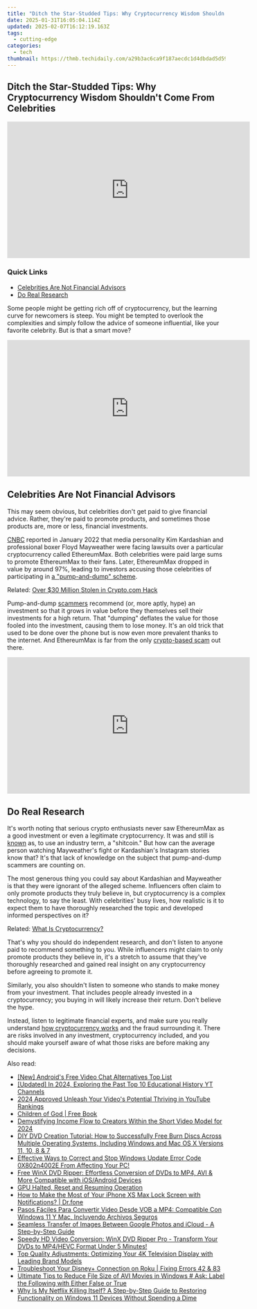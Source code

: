 ```yaml
---
title: "Ditch the Star-Studded Tips: Why Cryptocurrency Wisdom Shouldn't Come From Celebrities"
date: 2025-01-31T16:05:04.114Z
updated: 2025-02-07T16:12:19.163Z
tags:
  - cutting-edge
categories:
  - tech
thumbnail: https://thmb.techidaily.com/a29b3ac6ca9f187aecdc1d4dbdad5d59450793de0cab9f35e7f80c9b2a8a933d.png
---
```


## Ditch the Star-Studded Tips: Why Cryptocurrency Wisdom Shouldn't Come From Celebrities

<!-- affiliate ads begin -->
<iframe width="560" height="315" src="https://www.youtube.com/embed/-yZKNLxj3po?si=-RbF6nCJEVlHWP-M" title="YouTube video player" frameborder="0" allow="accelerometer; autoplay; clipboard-write; encrypted-media; gyroscope; picture-in-picture; web-share" referrerpolicy="strict-origin-when-cross-origin" allowfullscreen></iframe>
<!-- affiliate ads end -->

### Quick Links

* [Celebrities Are Not Financial Advisors](https://techidaily.com/how-do-i-reset-my-honor-x50i-phone-without-technical-knowledge-drfone-by-drfone-reset-android-reset-android/)
* [Do Real Research](https://sound-issues.techidaily.com/effective-solutions-to-fix-your-sennheiser-gaming-headset-microphone-problems/)

 Some people might be getting rich off of cryptocurrency, but the learning curve for newcomers is steep. You might be tempted to overlook the complexities and simply follow the advice of someone influential, like your favorite celebrity. But is that a smart move?

<!-- affiliate ads begin -->
<iframe width="560" height="315" src="https://www.youtube.com/embed/LaGNHfAT92w?si=bvHo1iYK2JBIPtRo" title="YouTube video player" frameborder="0" allow="accelerometer; autoplay; clipboard-write; encrypted-media; gyroscope; picture-in-picture; web-share" referrerpolicy="strict-origin-when-cross-origin" allowfullscreen></iframe>
<!-- affiliate ads end -->

##  Celebrities Are Not Financial Advisors

 This may seem obvious, but celebrities don't get paid to give financial advice. Rather, they're paid to promote products, and sometimes those products are, more or less, financial investments.

[CNBC](https://www.cnbc.com/2022/01/12/kim-kardashian-and-floyd-mayweather-sued-over-alleged-crypto-scam.html) reported in January 2022 that media personality Kim Kardashian and professional boxer Floyd Mayweather were facing lawsuits over a particular cryptocurrency called EthereumMax. Both celebrities were paid large sums to promote EthereumMax to their fans. Later, EthereumMax dropped in value by around 97%, leading to investors accusing those celebrities of participating in [a "pump-and-dump" scheme](https://www.investopedia.com/ask/answers/05/061205.asp).

Related: [Over $30 Million Stolen in Crypto.com Hack](https://fox-http.techidaily.com/new-essential-top-5-iphone-podcast-aggregators-for-2024/) 

 Pump-and-dump [scammers](https://instagram-videos.techidaily.com/updated-2024-approved-crafted-for-quality-converting-ipv-files-from-instagram-to-mp4/) recommend (or, more aptly, hype) an investment so that it grows in value before they themselves sell their investments for a high return. That "dumping" deflates the value for those fooled into the investment, causing them to lose money. It's an old trick that used to be done over the phone but is now even more prevalent thanks to the internet. And EthereumMax is far from the only [crypto-based scam](https://fox-http.techidaily.com/new-essential-top-5-iphone-podcast-aggregators-for-2024/) out there.

<!-- affiliate ads begin -->
<iframe width="560" height="315" src="https://www.youtube.com/embed/SgRVYjqB70s?si=My_2cDvJVdincQRu" title="YouTube video player" frameborder="0" allow="accelerometer; autoplay; clipboard-write; encrypted-media; gyroscope; picture-in-picture; web-share" referrerpolicy="strict-origin-when-cross-origin" allowfullscreen></iframe>
<!-- affiliate ads end -->

##  Do Real Research

 It's worth noting that serious crypto enthusiasts never saw EthereumMax as a good investment or even a legitimate cryptocurrency. It was and still is [known](https://www.reddit.com/r/CryptoCurrency/comments/pmyxgu/if%5Fyou%5Fbought%5Fsome%5Fshitcoin%5Fbecause%5Fsome/) as, to use an industry term, a "shitcoin." But how can the average person watching Mayweather's fight or Kardashian's Instagram stories know that? It's that lack of knowledge on the subject that pump-and-dump scammers are counting on.

 The most generous thing you could say about Kardashian and Mayweather is that they were ignorant of the alleged scheme. Influencers often claim to only promote products they truly believe in, but cryptocurrency is a complex technology, to say the least. With celebrities' busy lives, how realistic is it to expect them to have thoroughly researched the topic and developed informed perspectives on it?

Related: [What Is Cryptocurrency?](https://sim-unlock.techidaily.com/in-2024-top-11-free-apps-to-check-imei-on-itel-p40plus-phones-by-drfone-android/) 

 That's why you should do independent research, and don't listen to anyone paid to recommend something to you. While influencers might claim to only promote products they believe in, it's a stretch to assume that they've thoroughly researched and gained real insight on any cryptocurrency before agreeing to promote it.

 Similarly, you also shouldn't listen to someone who stands to make money from your investment. That includes people already invested in a cryptocurrency; you buying in will likely increase their return. Don't believe the hype.

 Instead, listen to legitimate financial experts, and make sure you really understand [how cryptocurrency works](https://sim-unlock.techidaily.com/in-2024-top-11-free-apps-to-check-imei-on-itel-p40plus-phones-by-drfone-android/) and the fraud surrounding it. There are risks involved in any investment, cryptocurrency included, and you should make yourself aware of what those risks are before making any decisions.

<ins class="adsbygoogle"
     style="display:block"
     data-ad-format="autorelaxed"
     data-ad-client="ca-pub-7571918770474297"
     data-ad-slot="1223367746"></ins>

<ins class="adsbygoogle"
     style="display:block"
     data-ad-client="ca-pub-7571918770474297"
     data-ad-slot="8358498916"
     data-ad-format="auto"
     data-full-width-responsive="true"></ins>

<span class="atpl-alsoreadstyle">Also read:</span>
<div><ul>
<li><a href="https://screen-video-capture.techidaily.com/new-androids-free-video-chat-alternatives-top-list/"><u>[New] Android's Free Video Chat Alternatives Top List</u></a></li>
<li><a href="https://facebook-video-share.techidaily.com/updated-in-2024-exploring-the-past-top-10-educational-history-yt-channels/"><u>[Updated] In 2024, Exploring the Past Top 10 Educational History YT Channels</u></a></li>
<li><a href="https://fox-helps.techidaily.com/2024-approved-unleash-your-videos-potential-thriving-in-youtube-rankings/"><u>2024 Approved Unleash Your Video's Potential Thriving in YouTube Rankings</u></a></li>
<li><a href="https://novels-ebooks.techidaily.com/210851569-9781739279158-children-of-god/"><u>Children of God | Free Book</u></a></li>
<li><a href="https://youtube-webster.techidaily.com/tifying-income-flow-to-creators-within-the-short-video-model-for-2024/"><u>Demystifying Income Flow to Creators Within the Short Video Model for 2024</u></a></li>
<li><a href="https://techtrends.techidaily.com/diy-dvd-creation-tutorial-how-to-successfully-free-burn-discs-across-multiple-operating-systems-including-windows-and-mac-os-x-versions-11-10-8-and-7/"><u>DIY DVD Creation Tutorial: How to Successfully Free Burn Discs Across Multiple Operating Systems, Including Windows and Mac OS X Versions 11, 10, 8 & 7</u></a></li>
<li><a href="https://common-error.techidaily.com/1723210428845-effective-ways-to-correct-and-stop-windows-update-error-code-0x802n4002e-from-affecting-your-pc/"><u>Effective Ways to Correct and Stop Windows Update Error Code 0X802n4002E From Affecting Your PC!</u></a></li>
<li><a href="https://techtrends.techidaily.com/free-winx-dvd-ripper-effortless-conversion-of-dvds-to-mp4-avi-and-more-compatible-with-iosandroid-devices/"><u>Free WinX DVD Ripper: Effortless Conversion of DVDs to MP4, AVI & More Compatible with iOS/Android Devices</u></a></li>
<li><a href="https://network-issues.techidaily.com/gpu-halted-reset-and-resuming-operation/"><u>GPU Halted, Reset and Resuming Operation</u></a></li>
<li><a href="https://iphone-unlock.techidaily.com/how-to-make-the-most-of-your-iphone-xs-max-lock-screen-with-notifications-drfone-by-drfone-ios/"><u>How to Make the Most of Your iPhone XS Max Lock Screen with Notifications? | Dr.fone</u></a></li>
<li><a href="https://techtrends.techidaily.com/pasos-faciles-para-convertir-video-desde-vob-a-mp4-compatible-con-windows-11-y-mac-incluyendo-archivos-seguros/"><u>Pasos Fáciles Para Convertir Video Desde VOB a MP4: Compatible Con Windows 11 Y Mac, Incluyendo Archivos Seguros</u></a></li>
<li><a href="https://tech-renaissance.techidaily.com/seamless-transfer-of-images-between-google-photos-and-icloud-a-step-by-step-guide/"><u>Seamless Transfer of Images Between Google Photos and iCloud - A Step-by-Step Guide</u></a></li>
<li><a href="https://techtrends.techidaily.com/speedy-hd-video-conversion-winx-dvd-ripper-pro-transform-your-dvds-to-mp4hevc-format-under-5-minutes/"><u>Speedy HD Video Conversion: WinX DVD Ripper Pro - Transform Your DVDs to MP4/HEVC Format Under 5 Minutes!</u></a></li>
<li><a href="https://techtrends.techidaily.com/top-quality-adjustments-optimizing-your-4k-television-display-with-leading-brand-models/"><u>Top Quality Adjustments: Optimizing Your 4K Television Display with Leading Brand Models</u></a></li>
<li><a href="https://techtrends.techidaily.com/troubleshoot-your-disneyplus-connection-on-roku-fixing-errors-42-and-83/"><u>Troubleshoot Your Disney+ Connection on Roku | Fixing Errors 42 & 83</u></a></li>
<li><a href="https://techtrends.techidaily.com/ultimate-tips-to-reduce-file-size-of-avi-movies-in-windows-ask-label-the-following-with-either-false-or-true/"><u>Ultimate Tips to Reduce File Size of AVI Movies in Windows # Ask: Label the Following with Either False or True</u></a></li>
<li><a href="https://techtrends.techidaily.com/why-is-my-netflix-killing-itself-a-step-by-step-guide-to-restoring-functionality-on-windows-11-devices-without-spending-a-dime/"><u>Why Is My Netflix Killing Itself? A Step-by-Step Guide to Restoring Functionality on Windows 11 Devices Without Spending a Dime</u></a></li>
</ul></div>

